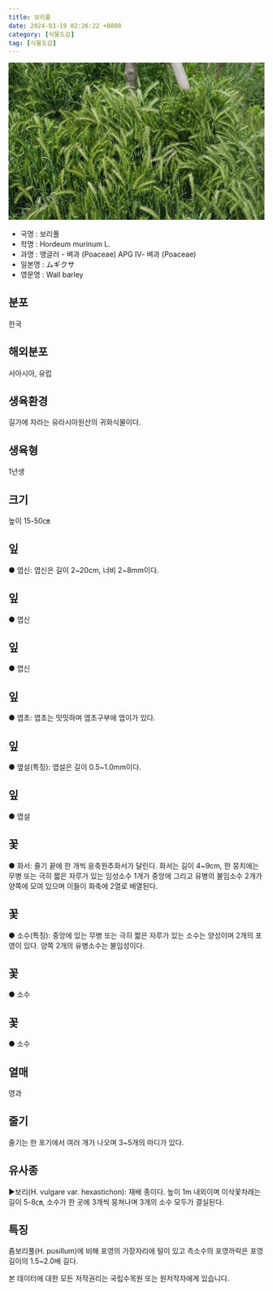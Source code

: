 ```yaml
---
title: 보리풀
date: 2024-03-19 02:26:22 +0800
category: [식물도감]
tag: [식물도감]
---
```




![보리풀](/assets/img/fileUpload/plants/basic/Gramineae/Hordeum/420/420_20160726110352660files_th2.jpg)
- 국명 : 보리풀
- 학명 : Hordeum murinum L.
- 과명 : 앵글러 - 벼과 (Poaceae) APG Ⅳ- 벼과 (Poaceae)
- 일본명 : ムギクサ
- 영문명 : Wall barley


## 분포
한국
## 해외분포
서아시아, 유럽
## 생육환경
길가에 자라는 유라시아원산의 귀화식물이다.
## 생육형
1년생
## 크기
높이 15-50㎝
## 잎
● 엽신: 엽신은 길이 2~20cm, 너비 2~8mm이다.
## 잎
● 엽신
## 잎
● 엽신
## 잎
● 엽초: 엽초는 밋밋하며 엽초구부에 엽이가 있다.
## 잎
● 옆설(특징): 엽설은 길이 0.5~1.0mm이다.
## 잎
● 엽설
## 꽃
● 화서: 줄기 끝에 한 개씩 응축원추화서가 달린다. 화서는 길이 4~9cm, 한 뭉치에는 무병 또는 극히 짧은 자루가 있는 임성소수 1개가 중앙에 그리고 유병의 불임소수 2개가 양쪽에 모여 있으며 이들이 화축에 2열로 배열된다.
## 꽃
● 소수(특징): 중앙에 있는 무병 또는 극히 짧은 자루가 있는 소수는 양성이며 2개의 포영이 있다. 양쪽 2개의 유병소수는 불임성이다.
## 꽃
● 소수
## 꽃
● 소수
## 열매
영과
## 줄기
줄기는 한 포기에서 여러 개가 나오며 3~5개의 마디가 있다.
## 유사종
▶보리(H. vulgare var. hexastichon): 재배 종이다. 높이 1m 내외이며 이삭꽃차례는 길이 5-8㎝, 소수가 한 곳에 3개씩 뭉쳐나며 3개의 소수 모두가 결실된다.
## 특징
좀보리풀(H. pusillum)에 비해 포영의 가장자리에 털이 있고 측소수의 포영까락은 포영길이의 1.5~2.0배 길다.






본 데이터에 대한 모든 저작권리는 국립수목원 또는 원저작자에게 있습니다.
